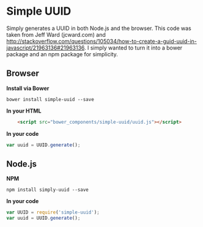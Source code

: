 Simple UUID
===========

Simply generates a UUID in both Node.js and the browser.  This code was taken from Jeff Ward (jcward.com) and http://stackoverflow.com/questions/105034/how-to-create-a-guid-uuid-in-javascript/21963136#21963136.  I simply wanted to turn it into a bower package and an npm package for simplicity.

## Browser

**Install via Bower**

```
bower install simple-uuid --save
```

**In your HTML**

```html
    <script src="bower_components/simple-uuid/uuid.js"></script>
```

**In your code**
```javascript
var uuid = UUID.generate();
```

## Node.js

**NPM**

```
npm install simply-uuid --save
```

**In your code**
```javascript
var UUID = require('simple-uuid');
var uuid = UUID.generate();
```

